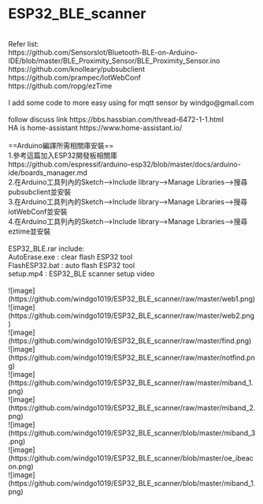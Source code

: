 # ESP32_BLE_scanner
</br>
Refer list:</br>
 https://github.com/SensorsIot/Bluetooth-BLE-on-Arduino-IDE/blob/master/BLE_Proximity_Sensor/BLE_Proximity_Sensor.ino</br>
 https://github.com/knolleary/pubsubclient</br>
 https://github.com/prampec/IotWebConf</br>
 https://github.com/ropg/ezTime</br>
  </br>
 I add some code to more easy using for mqtt sensor by windgo@gmail.com</br>
 </br>
 follow discuss link https://bbs.hassbian.com/thread-6472-1-1.html</br>
 HA is home-assistant https://www.home-assistant.io/</br>
</br>
==Arduino編譯所需相關庫安裝==</br>
1.參考這篇加入ESP32開發板相關庫</br>
https://github.com/espressif/arduino-esp32/blob/master/docs/arduino-ide/boards_manager.md</br>
2.在Arduino工具列內的Sketch-->Include library-->Manage Libraries-->搜尋pubsubclient並安裝</br>
3.在Arduino工具列內的Sketch-->Include library-->Manage Libraries-->搜尋iotWebConf並安裝</br>
4.在Arduino工具列內的Sketch-->Include library-->Manage Libraries-->搜尋eztime並安裝</br>
</br>
ESP32_BLE.rar include:</br>
AutoErase.exe : clear flash ESP32 tool</br>
FlashESP32.bat : auto flash ESP32 tool</br>
setup.mp4 : ESP32_BLE scanner setup video</br>
</br>
![image] (https://github.com/windgo1019/ESP32_BLE_scanner/raw/master/web1.png) </br>
![image] (https://github.com/windgo1019/ESP32_BLE_scanner/raw/master/web2.png) </br>
![image] (https://github.com/windgo1019/ESP32_BLE_scanner/raw/master/find.png) </br>
![image] (https://github.com/windgo1019/ESP32_BLE_scanner/raw/master/notfind.png) </br>
![image] (https://github.com/windgo1019/ESP32_BLE_scanner/raw/master/miband_1.png) </br>
![image] (https://github.com/windgo1019/ESP32_BLE_scanner/raw/master/miband_2.png) </br>
![image] (https://github.com/windgo1019/ESP32_BLE_scanner/blob/master/miband_3.png) </br>
![image] (https://github.com/windgo1019/ESP32_BLE_scanner/blob/master/oe_ibeacon.png) </br>
![image] (https://github.com/windgo1019/ESP32_BLE_scanner/blob/master/miband_1.png) </br>
